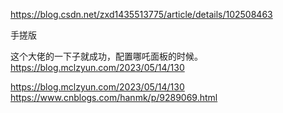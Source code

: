 https://blog.csdn.net/zxd1435513775/article/details/102508463

手搓版

这个大佬的一下子就成功，配置哪吒面板的时候。
https://blog.mclzyun.com/2023/05/14/130




https://blog.mclzyun.com/2023/05/14/130
https://www.cnblogs.com/hanmk/p/9289069.html